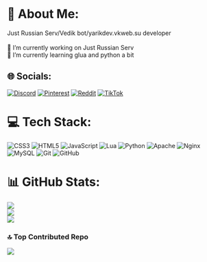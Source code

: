 # 💫 About Me:
Just Russian Serv/Vedik bot/yarikdev.vkweb.su developer<br><br>🔭 I’m currently working on Just Russian Serv<br>🌱 I’m currently learning glua and python a bit


## 🌐 Socials:
[![Discord](https://img.shields.io/badge/Discord-%237289DA.svg?logo=discord&logoColor=white)](https://discord.gg/yJVPpVe3gx) [![Pinterest](https://img.shields.io/badge/Pinterest-%23E60023.svg?logo=Pinterest&logoColor=white)](https://pinterest.com/kaautaro) [![Reddit](https://img.shields.io/badge/Reddit-%23FF4500.svg?logo=Reddit&logoColor=white)](https://reddit.com/user/Remote_Clue_538) [![TikTok](https://img.shields.io/badge/TikTok-%23000000.svg?logo=TikTok&logoColor=white)](https://tiktok.com/@eto_piezzdec) 

# 💻 Tech Stack:
![CSS3](https://img.shields.io/badge/css3-%231572B6.svg?style=for-the-badge&logo=css3&logoColor=white) ![HTML5](https://img.shields.io/badge/html5-%23E34F26.svg?style=for-the-badge&logo=html5&logoColor=white) ![JavaScript](https://img.shields.io/badge/javascript-%23323330.svg?style=for-the-badge&logo=javascript&logoColor=%23F7DF1E) ![Lua](https://img.shields.io/badge/lua-%232C2D72.svg?style=for-the-badge&logo=lua&logoColor=white) ![Python](https://img.shields.io/badge/python-3670A0?style=for-the-badge&logo=python&logoColor=ffdd54) ![Apache](https://img.shields.io/badge/apache-%23D42029.svg?style=for-the-badge&logo=apache&logoColor=white) ![Nginx](https://img.shields.io/badge/nginx-%23009639.svg?style=for-the-badge&logo=nginx&logoColor=white) ![MySQL](https://img.shields.io/badge/mysql-4479A1.svg?style=for-the-badge&logo=mysql&logoColor=white) ![Git](https://img.shields.io/badge/git-%23F05033.svg?style=for-the-badge&logo=git&logoColor=white) ![GitHub](https://img.shields.io/badge/github-%23121011.svg?style=for-the-badge&logo=github&logoColor=white)
# 📊 GitHub Stats:
![](https://github-readme-stats.vercel.app/api?username=Atuldlld&theme=codeSTACKr&hide_border=false&include_all_commits=true&count_private=true)<br/>
![](https://nirzak-streak-stats.vercel.app/?user=Atuldlld&theme=codeSTACKr&hide_border=false)<br/>
![](https://github-readme-stats.vercel.app/api/top-langs/?username=Atuldlld&theme=codeSTACKr&hide_border=false&include_all_commits=true&count_private=true&layout=compact)

### 🔝 Top Contributed Repo
![](https://github-contributor-stats.vercel.app/api?username=Atuldlld&limit=5&theme=transparent&combine_all_yearly_contributions=true)

<!-- Proudly created with GPRM ( https://gprm.itsvg.in ) -->
